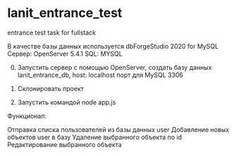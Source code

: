 # lanit_entrance_test
entrance test task for fullstack

В качестве базы данных используется dbForgeStudio 2020 for MySQL
Сервер: OpenServer 5.4.1
SQL: MYSQL

0. Запустить сервер с помощью OpenServer, создать базу данных lanit_entrance_db, host: localhost порт для MySQL 3306

1. Склонировать проект
2. Запустить командой node app.js

Функционал:

Отправка списка пользователей из базы данных user
Добавление новых объектов user в базу
Удаление выбранного объекта по id
Редактирование выбранного объекта


